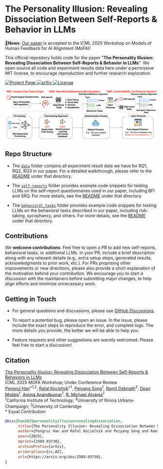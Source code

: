 # The Personality Illusion: Revealing Dissociation Between Self-Reports & Behavior in LLMs

🚩**News**: [Our paper](https://openreview.net/forum?id=pdLNGgdO1A) is accepted to the ICML 2025 Workshop on Models of Human Feedback for AI Alignment (MoFA)!

This official repository holds code for the paper "**The Personality Illusion: Revealing Dissociation Between Self-Reports & Behavior in LLMs**". We open source all code and experiment results data here under a permissive MIT license, to encourage reproduction and further research exploration.

<p align="left">
    <a href="https://psychology-of-ai.github.io/">
        <img alt="Project Page" src="https://img.shields.io/badge/Project-Page-blue">
    </a>
    <a href="https://arxiv.org/abs/2509.03730">
        <img alt="arXiv" src="https://img.shields.io/badge/arXiv-2509.03730-red?logo=arxiv">
    </a>
    <a href="LICENSE">
        <img alt="License" src="https://img.shields.io/badge/LICENSE-MIT-green">
    </a>
</p>

![Alt text](assets/workflow.png "Optional Title")


## Repo Structure

* The [`data`](data) folder contains all experiment result data we have for RQ1, RQ2, RQ3 in our paper. For a detailed walkthrough, please refer to the [README](data/README.md) under that directory.

* The [`self-reports`](self-reports) folder provides example code snippets for testing LLMs on the self-report questionnaires used in our paper, including BFI and SRQ. For more details, see the [README](self-reports/README.md) under that directory.

* The [`behavioral_tasks`](behavioral_tasks) folder provides example code snippets for testing LLMs on the behavioral tasks described in our paper, including risk-taking, sycophancy, and others. For more details, see the [README](behavioral_tasks/README.md) under that directory.

## Contributions

We **welcome contributions**. Feel free to open a PR to add new self-reports, behavioral tasks, or additional LLMs. In your PR, include a brief description along with any relevant details (e.g., extra setup steps, generated results, acknowledgments to prior work, etc.). For PRs proposing other improvements or new directions, please also provide a short explanation of the motivation behind your contribution. We encourage you to start a discussion with the maintainers before submitting major changes, to help align efforts and minimize unnecessary work.

## Getting in Touch

* For general questions and discussions, please use [GitHub Discussions](https://github.com/psychology-of-AI/Personality-Illusion/discussions). 

* To report a potential bug, please open an issue. In the issue, please include the exact steps to reproduce the error, and complete logs. The more details you provide, the better we will be able to help you.

* Feature requests and other suggestions are warmly welcomed. Please feel free to start a discussion!

## Citation

[The Personality Illusion: Revealing Dissociation Between Self-Reports & Behaviors in LLMs](https://arxiv.org/abs/2509.03730)  
ICML 2025 MOFA Workshop; Under Conference Review <br>
[Pengrui Han](https://pengrui-han.github.io/)<sup>*1,2</sup>, [Rafal Kocielnik](https://www.rkocielnik.com/)<sup>*1</sup>, [Peiyang Song](https://peiyang-song.github.io/)<sup>1</sup>, [Ramit Debnath](https://www.arct.cam.ac.uk/staff/dr-ramit-debnath)<sup>3</sup>, [Dean Mobbs](https://www.hss.caltech.edu/people/dean-mobbs)<sup>1</sup>, [Anima Anandkumar](https://tensorlab.cms.caltech.edu/users/anima/)<sup>1</sup>, [R. Michael Alvarez](https://www.hss.caltech.edu/people/r-michael-alvarez)<sup>1</sup>  <br>
<sup>1</sup>California Institute of Technology; <sup>2</sup>University of Illinois Urbana-Champaign; <sup>3</sup>University of Cambridge <br>
\* Equal Contribution

```bibtex
@misc{han2025personalityillusionrevealingdissociation,
      title={The Personality Illusion: Revealing Dissociation Between Self-Reports & Behavior in LLMs}, 
      author={Pengrui Han and Rafal Kocielnik and Peiyang Song and Ramit Debnath and Dean Mobbs and Anima Anandkumar and R. Michael Alvarez},
      year={2025},
      eprint={2509.03730},
      archivePrefix={arXiv},
      primaryClass={cs.AI},
      url={https://arxiv.org/abs/2509.03730}, 
}
```
